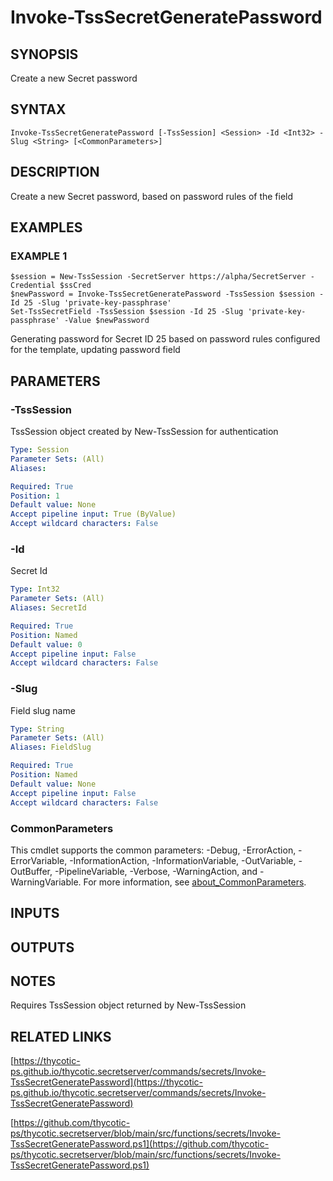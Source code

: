 # Invoke-TssSecretGeneratePassword

## SYNOPSIS
Create a new Secret password

## SYNTAX

```
Invoke-TssSecretGeneratePassword [-TssSession] <Session> -Id <Int32> -Slug <String> [<CommonParameters>]
```

## DESCRIPTION
Create a new Secret password, based on password rules of the field

## EXAMPLES

### EXAMPLE 1
```
$session = New-TssSession -SecretServer https://alpha/SecretServer -Credential $ssCred
$newPassword = Invoke-TssSecretGeneratePassword -TssSession $session -Id 25 -Slug 'private-key-passphrase'
Set-TssSecretField -TssSession $session -Id 25 -Slug 'private-key-passphrase' -Value $newPassword
```

Generating password for Secret ID 25 based on password rules configured for the template, updating password field

## PARAMETERS

### -TssSession
TssSession object created by New-TssSession for authentication

```yaml
Type: Session
Parameter Sets: (All)
Aliases:

Required: True
Position: 1
Default value: None
Accept pipeline input: True (ByValue)
Accept wildcard characters: False
```

### -Id
Secret Id

```yaml
Type: Int32
Parameter Sets: (All)
Aliases: SecretId

Required: True
Position: Named
Default value: 0
Accept pipeline input: False
Accept wildcard characters: False
```

### -Slug
Field slug name

```yaml
Type: String
Parameter Sets: (All)
Aliases: FieldSlug

Required: True
Position: Named
Default value: None
Accept pipeline input: False
Accept wildcard characters: False
```

### CommonParameters
This cmdlet supports the common parameters: -Debug, -ErrorAction, -ErrorVariable, -InformationAction, -InformationVariable, -OutVariable, -OutBuffer, -PipelineVariable, -Verbose, -WarningAction, and -WarningVariable. For more information, see [about_CommonParameters](http://go.microsoft.com/fwlink/?LinkID=113216).

## INPUTS

## OUTPUTS

## NOTES
Requires TssSession object returned by New-TssSession

## RELATED LINKS

[https://thycotic-ps.github.io/thycotic.secretserver/commands/secrets/Invoke-TssSecretGeneratePassword](https://thycotic-ps.github.io/thycotic.secretserver/commands/secrets/Invoke-TssSecretGeneratePassword)

[https://github.com/thycotic-ps/thycotic.secretserver/blob/main/src/functions/secrets/Invoke-TssSecretGeneratePassword.ps1](https://github.com/thycotic-ps/thycotic.secretserver/blob/main/src/functions/secrets/Invoke-TssSecretGeneratePassword.ps1)

